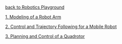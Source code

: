 [back to Robotics Playground](https://github.com/sandeepgogadi/Robotics-Playground)

[1. Modeling of a Robot Arm]()

[2. Control and Trajectory Following for a Mobile Robot]()

[3. Planning and Control of a Quadrotor]()
